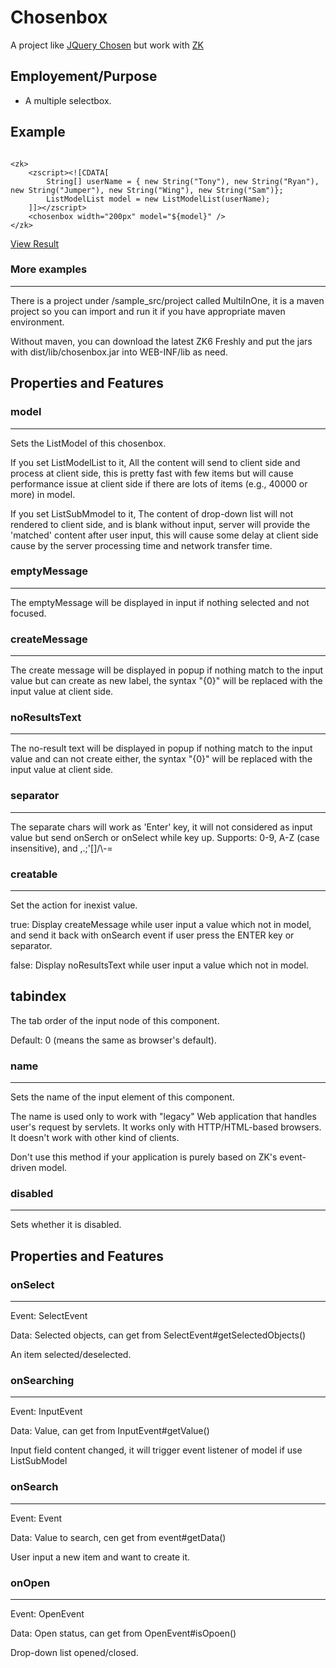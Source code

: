 Chosenbox
=========================================
A project like [JQuery Chosen](https://github.com/harvesthq/chosen/) but work with [ZK](http://www.zkoss.org/)

Employement/Purpose
------------------------------

- A multiple selectbox.

Example
------------------------------

<pre><code>
&lt;zk&gt;
	&lt;zscript&gt;&lt;![CDATA[
		String[] userName = { new String("Tony"), new String("Ryan"), new String("Jumper"), new String("Wing"), new String("Sam")};
		ListModelList model = new ListModelList(userName);
	]]&gt;&lt;/zscript&gt;
	&lt;chosenbox width="200px" model="${model}" /&gt;
&lt;/zk&gt;
</code></pre>

[View Result](https://github.com/benbai123/chosenbox/blob/master/sample_src/img/Chosenbox_ex_01.png)

### More examples
------------------------------
There is a project under /sample_src/project called MultiInOne, it is a maven project so you can import and run it if you have appropriate maven environment.

Without maven, you can download the latest ZK6 Freshly and put the jars with dist/lib/chosenbox.jar into WEB-INF/lib as need.


Properties and Features
------------------------------

### model
------------------------------
Sets the ListModel of this chosenbox.

If you set ListModelList to it,
All the content will send to client side and process at client side,
this is pretty fast with few items but will cause performance issue at client side if there are lots of items (e.g., 40000 or more) in model.

If you set ListSubMmodel to it,
The content of drop-down list will not rendered to client side, and is blank without input,
server will provide the 'matched' content after user input,
this will cause some delay at client side cause by the server processing time and network transfer time.

### emptyMessage
------------------------------
The emptyMessage will be displayed in input if nothing selected and not focused.

### createMessage
------------------------------
The create message will be displayed in popup if nothing match to the input value but can create as new label,
the syntax "{0}" will be replaced with the input value at client side.

### noResultsText
------------------------------
The no-result text will be displayed in popup if nothing match to the input value and can not create either,
the syntax "{0}" will be replaced with the input value at client side.

### separator
------------------------------
The separate chars will work as 'Enter' key,
it will not considered as input value but send onSerch or onSelect while key up.
Supports: 0-9, A-Z (case insensitive), and ,.;'[]/\\-=

### creatable
------------------------------
Set the action for inexist value.

true: Display createMessage while user input a value which not in model, and send it back with onSearch event if user press the ENTER key or separator.

false: Display noResultsText while user input a value which not in model.

tabindex
------------------------------
The tab order of the input node of this component.

Default: 0 (means the same as browser's default).

### name
------------------------------
Sets the name of the input element of this component.

The name is used only to work with "legacy" Web application that handles
user's request by servlets. It works only with HTTP/HTML-based browsers.
It doesn't work with other kind of clients.

Don't use this method if your application is purely based on ZK's
event-driven model.

### disabled
------------------------------
Sets whether it is disabled.

Properties and Features
------------------------------

### onSelect
------------------------------
Event: SelectEvent

Data: Selected objects, can get from SelectEvent#getSelectedObjects()

An item selected/deselected.

### onSearching
------------------------------
Event: InputEvent

Data: Value, can get from InputEvent#getValue()

Input field content changed, it will trigger event listener of model if use ListSubModel

### onSearch
------------------------------
Event: Event

Data: Value to search, cen get from event#getData()

User input a new item and want to create it.

### onOpen
------------------------------
Event: OpenEvent

Data: Open status, can get from OpenEvent#isOpoen()

Drop-down list opened/closed.
